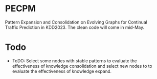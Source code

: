 # PECPM
Pattern Expansion and Consolidation on Evolving Graphs for Continual Traffic Prediction in KDD2023. The clean code will come in mid-May.

# Todo

- ToDO: Select some nodes with stable patterns to evaluate the effectiveness of knowledge consolidation and select new nodes to to evaluate the effectiveness of knowledge expand.

